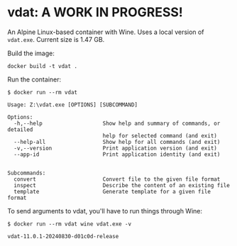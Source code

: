 # vdat: A WORK IN PROGRESS!

An Alpine Linux-based container with Wine. Uses a local version of `vdat.exe`. Current size is 1.47 GB.

Build the image:
```
docker build -t vdat .
```

Run the container:
```
$ docker run --rm vdat

Usage: Z:\vdat.exe [OPTIONS] [SUBCOMMAND]

Options:
  -h,--help                   Show help and summary of commands, or detailed
                              help for selected command (and exit)
  --help-all                  Show help for all commands (and exit)
  -v,--version                Print application version (and exit)
  --app-id                    Print application identity (and exit)


Subcommands:
  convert                     Convert file to the given file format
  inspect                     Describe the content of an existing file
  template                    Generate template for a given file format
```

To send arguments to vdat, you'll have to run things through Wine:
```
$ docker run --rm vdat wine vdat.exe -v

vdat-11.0.1-20240830-d01c0d-release
```
